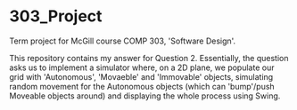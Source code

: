 # 303_Project
Term project for McGill course COMP 303, 'Software Design'.

This repository contains my answer for Question 2. Essentially, the question asks us to implement a simulator where, on a 2D plane, we populate our grid with 'Autonomous', 'Movaeble' and 'Immovable' objects, simulating random movement for the Autonomous objects (which can 'bump'/push Moveable objects around) and displaying the whole process using Swing.
